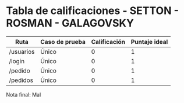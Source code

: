 # Tabla de calificaciones - SETTON - ROSMAN - GALAGOVSKY

| Ruta | Caso de prueba | Calificación | Puntaje ideal |
| ---- | -------------- | ------------ | ------------- |
| /usuarios | Único | 0 | 1 |
| /login | Único | 0 | 1 |
| /pedido | Único | 0 | 1 |
| /pedidos | Único | 0 | 1 |

Nota final: Mal
